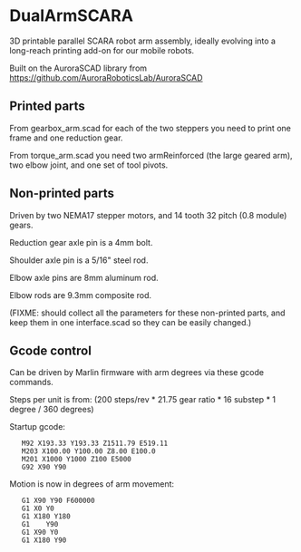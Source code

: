 # DualArmSCARA
3D printable parallel SCARA robot arm assembly, ideally evolving into a long-reach printing add-on for our mobile robots.

Built on the AuroraSCAD library from https://github.com/AuroraRoboticsLab/AuroraSCAD

## Printed parts

From gearbox_arm.scad for each of the two steppers you need to print one frame and one reduction gear. 

From torque_arm.scad you need two armReinforced (the large geared arm), two elbow joint, and one set of tool pivots. 


## Non-printed parts

Driven by two NEMA17 stepper motors, and 14 tooth 32 pitch (0.8 module) gears.

Reduction gear axle pin is a 4mm bolt. 

Shoulder axle pin is a 5/16" steel rod.

Elbow axle pins are 8mm aluminum rod. 

Elbow rods are 9.3mm composite rod. 

(FIXME: should collect all the parameters for these non-printed parts, and keep them in one interface.scad so they can be easily changed.)

## Gcode control
Can be driven by Marlin firmware with arm degrees via these gcode commands.
 
Steps per unit is from:
 (200 steps/rev * 21.75 gear ratio * 16 substep * 1 degree / 360 degrees)

Startup gcode:
```
   M92 X193.33 Y193.33 Z1511.79 E519.11
   M203 X100.00 Y100.00 Z8.00 E100.0
   M201 X1000 Y1000 Z100 E5000
   G92 X90 Y90
```
 
Motion is now in degrees of arm movement:
```
   G1 X90 Y90 F600000
   G1 X0 Y0
   G1 X180 Y180
   G1    Y90
   G1 X90 Y0
   G1 X180 Y90
```



